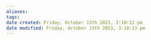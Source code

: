 ```yaml
---
aliases: 
tags: 
date created: Friday, October 13th 2023, 3:10:12 pm
date modified: Friday, October 13th 2023, 3:10:13 pm
---
```

